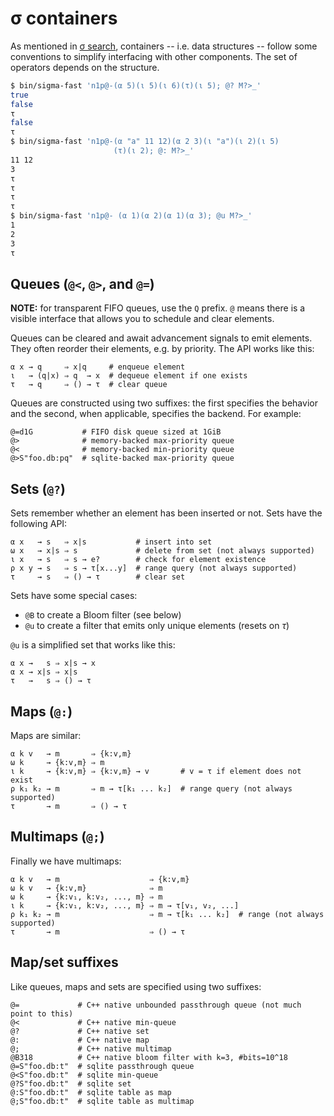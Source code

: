 # σ containers
As mentioned in [σ search](sigma-search.md), containers -- i.e. data structures -- follow some conventions to simplify interfacing with other components. The set of operators depends on the structure.


```bash
$ bin/sigma-fast 'n1p@-(α 5)(ι 5)(ι 6)(τ)(ι 5); @? M?>_'
true
false
τ
false
τ
$ bin/sigma-fast 'n1p@-(α "a" 11 12)(α 2 3)(ι "a")(ι 2)(ι 5)
                       (τ)(ι 2); @: M?>_'
11 12
3
τ
τ
τ
τ
$ bin/sigma-fast 'n1p@- (α 1)(α 2)(α 1)(α 3); @u M?>_'
1
2
3
τ
```


## Queues (`@<`, `@>`, and `@=`)
**NOTE:** for transparent FIFO queues, use the `Q` prefix. `@` means there is a visible interface that allows you to schedule and clear elements.

Queues can be cleared and await advancement signals to emit elements. They often reorder their elements, e.g. by priority. The API works like this:

```
α x → q     ⇒ x|q     # enqueue element
ι   → (q|x) ⇒ q  → x  # dequeue element if one exists
τ   → q     ⇒ () → τ  # clear queue
```

Queues are constructed using two suffixes: the first specifies the behavior and the second, when applicable, specifies the backend. For example:

```
@=d1G           # FIFO disk queue sized at 1GiB
@>              # memory-backed max-priority queue
@<              # memory-backed min-priority queue
@>S"foo.db:pq"  # sqlite-backed max-priority queue
```


## Sets (`@?`)
Sets remember whether an element has been inserted or not. Sets have the following API:

```
α x   → s   ⇒ x|s           # insert into set
ω x   → x|s ⇒ s             # delete from set (not always supported)
ι x   → s   ⇒ s → e?        # check for element existence
ρ x y → s   ⇒ s → τ[x...y]  # range query (not always supported)
τ     → s   ⇒ () → τ        # clear set
```

Sets have some special cases:

+ `@B` to create a Bloom filter (see below)
+ `@u` to create a filter that emits only unique elements (resets on _τ_)

`@u` is a simplified set that works like this:

```
α x →   s ⇒ x|s → x
α x → x|s ⇒ x|s
τ   →   s ⇒ () → τ
```


## Maps (`@:`)
Maps are similar:

```
α k v   → m       ⇒ {k:v,m}
ω k     → {k:v,m} ⇒ m
ι k     → {k:v,m} ⇒ {k:v,m} → v       # v = τ if element does not exist
ρ k₁ k₂ → m       ⇒ m → τ[k₁ ... k₂]  # range query (not always supported)
τ       → m       ⇒ () → τ
```


## Multimaps (`@;`)
Finally we have multimaps:

```
α k v   → m                    ⇒ {k:v,m}
ω k v   → {k:v,m}              ⇒ m
ω k     → {k:v₁, k:v₂, ..., m} ⇒ m
ι k     → {k:v₁, k:v₂, ..., m} ⇒ m → τ[v₁, v₂, ...]
ρ k₁ k₂ → m                    ⇒ m → τ[k₁ ... k₂]  # range (not always supported)
τ       → m                    ⇒ () → τ
```


## Map/set suffixes
Like queues, maps and sets are specified using two suffixes:

```
@=             # C++ native unbounded passthrough queue (not much point to this)
@<             # C++ native min-queue
@?             # C++ native set
@:             # C++ native map
@;             # C++ native multimap
@B318          # C++ native bloom filter with k=3, #bits=10^18
@=S"foo.db:t"  # sqlite passthrough queue
@<S"foo.db:t"  # sqlite min-queue
@?S"foo.db:t"  # sqlite set
@:S"foo.db:t"  # sqlite table as map
@;S"foo.db:t"  # sqlite table as multimap
```
